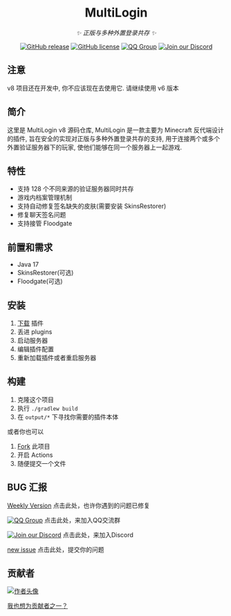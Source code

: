 <div align="center">

# MultiLogin

_✨ 正版与多种外置登录共存 ✨_

[![GitHub release](https://img.shields.io/github/release/CaaMoe/MultiLogin.svg)](https://github.com/CaaMoe/MultiLogin/releases/)
[![GitHub license](https://img.shields.io/github/license/CaaMoe/MultiLogin?style=flat-square)](https://github.com/CaaMoe/MultiLogin/blob/master/LICENSE)
[![QQ Group](https://img.shields.io/badge/QQ%20group-832210691-yellow?style=flat-square)](https://jq.qq.com/?_wv=1027&k=WrOTGIC7)
[![Join our Discord](https://img.shields.io/discord/1225725211727499347.svg?logo=discord&label=)](https://discord.gg/HJXHCZRS)


</div>

## 注意

v8 项目还在开发中, 你不应该现在去使用它. 请继续使用 v6 版本

## 简介

这里是 MultiLogin v8 源码仓库, MultiLogin 是一款主要为 Minecraft 反代端设计的插件, 旨在安全的实现对正版与多种外置登录共存的支持, 用于连接两个或多个外置验证服务器下的玩家, 使他们能够在同一个服务器上一起游戏.

## 特性

* 支持 128 个不同来源的验证服务器同时共存
* 游戏内档案管理机制
* 支持自动修复签名缺失的皮肤(需要安装 SkinsRestorer)
* 修复聊天签名问题
* 支持接管 Floodgate

## 前置和需求

* Java 17
* SkinsRestorer(可选)
* Floodgate(可选)

## 安装

1. [下载](https://github.com/CaaMoe/MultiLogin/releases/latest) 插件
2. 丢进 plugins
3. 启动服务器
4. 编辑插件配置
5. 重新加载插件或者重启服务器

## 构建

1. 克隆这个项目
2. 执行 `./gradlew build`
3. 在 `output/*` 下寻找你需要的插件本体

或者你也可以

1. [Fork](https://github.com/CaaMoe/MultiLogin/fork) 此项目
2. 开启 Actions
3. 随便提交一个文件


## BUG 汇报

[Weekly Version](https://github.com/CaaMoe/MultiLogin/releases/tag/weekly) 点击此处，也许你遇到的问题已修复

[![QQ Group](https://img.shields.io/badge/QQ%20group-832210691-yellow?style=flat-square)](https://jq.qq.com/?_wv=1027&k=WrOTGIC7) 点击此处，来加入QQ交流群

[![Join our Discord](https://img.shields.io/discord/1225725211727499347.svg?logo=discord&label=)](https://discord.gg/HJXHCZRS) 点击此处，来加入Discord

[new issue](https://github.com/CaaMoe/MultiLogin/issues/new) 点击此处，提交你的问题

## 贡献者

<a href="https://github.com/CaaMoe/MultiLogin/graphs/contributors">
  <img src="https://contrib.rocks/image?repo=CaaMoe/MultiLogin"  alt="作者头像"/>
</a>

[我也想为贡献者之一？](https://github.com/CaaMoe/MultiLogin/pulls)